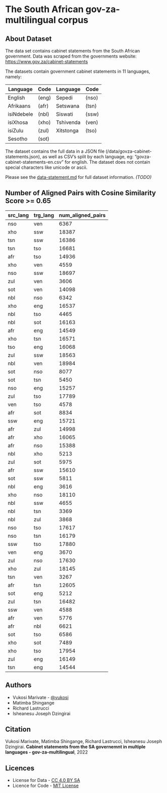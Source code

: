 The South African gov-za-multilingual corpus
==============================
About Dataset
---------------------
The data set contains cabinet statements from the South African government. Data was scraped from the governments website:
https://www.gov.za/cabinet-statements

The datasets contain government cabinet statements in 11 languages, namely:

|  Language  | Code |  Language  | Code |
|------------|------|------------|------|
| English    | (eng) | Sepedi     | (nso) |
| Afrikaans  | (afr) | Setswana   | (tsn) |
| isiNdebele | (nbl) | Siswati    | (ssw) |
| isiXhosa   | (xho) | Tshivenda  | (ven) |
| isiZulu    | (zul) | Xitstonga  | (tso) |
| Sesotho    | (sot) |


The dataset contains the full data in a JSON file (/data/govza-cabinet-statements.json), as well as CSV’s split by each language, eg: “govza-cabinet-statements-en.csv” for english.
The dataset does not contain special characters like unicode or ascii.

Please see the [data-statement.md](/data_statement.md) for full dataset information. *(TODO)*

Number of Aligned Pairs with Cosine Similarity Score >= 0.65
------------------------------------------------------------

| src_lang | trg_lang | num_aligned_pairs |
|----------|----------|-------------------|
| nso      | ven      | 6367              |
| xho      | ssw      | 18387             |
| tsn      | ssw      | 16386             |
| tsn      | tso      | 16681             |
| afr      | tso      | 14936             |
| xho      | ven      | 4559              |
| nso      | ssw      | 18697             |
| zul      | ven      | 3606              |
| sot      | ven      | 14098             |
| nbl      | nso      | 6342              |
| xho      | eng      | 16537             |
| nbl      | tso      | 4465              |
| nbl      | sot      | 16163             |
| afr      | eng      | 14549             |
| xho      | tsn      | 16571             |
| tso      | eng      | 16068             |
| zul      | ssw      | 18563             |
| nbl      | ven      | 18984             |
| sot      | nso      | 8077              |
| sot      | tsn      | 5450              |
| nso      | eng      | 15257             |
| zul      | tso      | 17789             |
| ven      | tso      | 4578              |
| afr      | sot      | 8834              |
| ssw      | eng      | 15721             |
| afr      | zul      | 14998             |
| afr      | xho      | 16065             |
| afr      | nso      | 15388             |
| nbl      | xho      | 5213              |
| zul      | sot      | 5975              |
| afr      | ssw      | 15610             |
| sot      | ssw      | 5811              |
| nbl      | eng      | 3616              |
| xho      | nso      | 18110             |
| nbl      | ssw      | 4655              |
| nbl      | tsn      | 3369              |
| nbl      | zul      | 3868              |
| nso      | tso      | 17617             |
| nso      | tsn      | 16179             |
| ssw      | tso      | 17880             |
| ven      | eng      | 3670              |
| zul      | nso      | 17630             |
| xho      | zul      | 18145             |
| tsn      | ven      | 3267              |
| afr      | tsn      | 12605             |
| sot      | eng      | 5212              |
| zul      | tsn      | 16482             |
| ssw      | ven      | 4588              |
| afr      | ven      | 5776              |
| afr      | nbl      | 6621              |
| sot      | tso      | 6586              |
| xho      | sot      | 7489              |
| xho      | tso      | 17954             |
| zul      | eng      | 16149             |
| tsn      | eng      | 14544             |


Authors
-------
- Vukosi Marivate - [@vukosi](https://twitter.com/vukosi)
- Matimba Shingange
- Richard Lastrucci
- Isheanesu Joseph Dzingirai

Citation
--------
Vukosi Marivate, Matimba Shingange, Richard Lastrucci, Isheanesu Joseph Dzingirai. **Cabinet statements from the SA governemnt in multiple languages - gov-za-multilingual**, 2022

Licences
-------
* License for Data - [CC 4.0 BY SA](LICENSE_data.md)
* Licence for Code - [MIT License](LICENSE)
